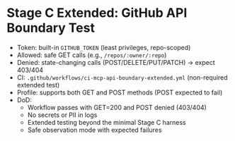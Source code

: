 # Stage C Extended: GitHub API Boundary Test

- Token: built-in `GITHUB_TOKEN` (least privileges, repo-scoped)  
- Allowed: safe GET calls (e.g., `/repos/:owner/:repo`)
- Denied: state-changing calls (POST/DELETE/PUT/PATCH) -> expect 403/404
- CI: `.github/workflows/ci-mcp-api-boundary-extended.yml` (non-required extended test)
- Profile: supports both GET and POST methods (POST expected to fail)
- DoD:
  - Workflow passes with GET=200 and POST denied (403/404)
  - No secrets or PII in logs
  - Extended testing beyond the minimal Stage C harness
  - Safe observation mode with expected failures
